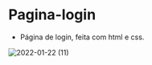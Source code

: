 # Pagina-login
 * Página de login, feita com html e css. 
 
 ![2022-01-22 (11)](https://user-images.githubusercontent.com/90222577/151034878-edce05a3-e040-4ee6-a417-08db91ca8596.png)

